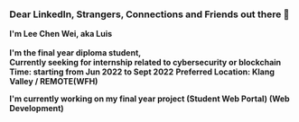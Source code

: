 ### Dear LinkedIn, Strangers, Connections and Friends out there 👋


**I'm Lee Chen Wei, aka Luis** <br><br>
**I'm the final year diploma student,** <br>
**Currently seeking for internship related to cybersecurity or blockchain <br>**
**Time: starting from Jun 2022 to Sept 2022**
**Preferred Location: Klang Valley / REMOTE(WFH)**

**I'm currently working on my final year project (Student Web Portal) (Web Development)**


<!--
**leechenwei/leechenwei** is a ✨ _special_ ✨ repository because its `README.md` (this file) appears on your GitHub profile.

Here are some ideas to get you started:

- 🔭 I’m currently working on ...
- 🌱 I’m currently learning ...
- 👯 I’m looking to collaborate on ...
- 🤔 I’m looking for help with ...
- 💬 Ask me about ...
- 📫 How to reach me: ...
- 😄 Pronouns: ...
- ⚡ Fun fact: ...
-->
